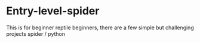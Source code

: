 # Entry-level-spider
This is for beginner reptile beginners, there are a few simple but challenging projects
spider / python
